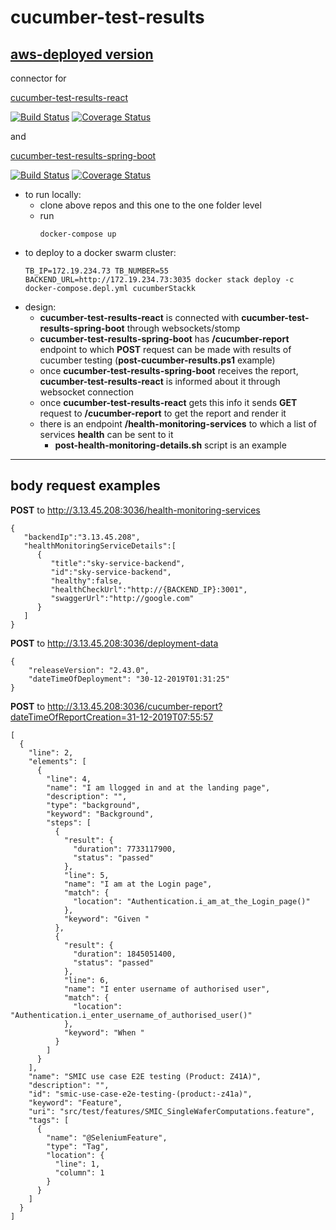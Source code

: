 # cucumber-test-results

[aws-deployed version](http://3.13.45.208:3035/)
---

connector for 

[cucumber-test-results-react](https://github.com/ArtemAlagizov/cucumber-test-results-react)

[![Build Status](https://travis-ci.org/ArtemAlagizov/cucumber-test-results-react.svg?branch=master)](https://travis-ci.org/ArtemAlagizov/cucumber-test-results-react)
[![Coverage Status](https://img.shields.io/coveralls/github/ArtemAlagizov/cucumber-test-results-react.svg)](https://coveralls.io/github/ArtemAlagizov/cucumber-test-results-react?branch=master)

and 

[cucumber-test-results-spring-boot](https://github.com/ArtemAlagizov/cucumber-test-results-spring-boot)

[![Build Status](https://travis-ci.org/ArtemAlagizov/cucumber-test-results-spring-boot.svg?branch=master)](https://travis-ci.org/ArtemAlagizov/cucumber-test-results-spring-boot)
[![Coverage Status](https://img.shields.io/coveralls/github/ArtemAlagizov/cucumber-test-results-spring-boot.svg)](https://coveralls.io/github/ArtemAlagizov/cucumber-test-results-spring-boot?branch=master)

* to run locally:
   * clone above repos and this one to the one folder level
   * run
      ```
      docker-compose up
      ```
* to deploy to a docker swarm cluster:
  ```
  TB_IP=172.19.234.73 TB_NUMBER=55 BACKEND_URL=http://172.19.234.73:3035 docker stack deploy -c docker-compose.depl.yml cucumberStackk
  ```
* design:
  * **cucumber-test-results-react** is connected with **cucumber-test-results-spring-boot** through websockets/stomp
  * **cucumber-test-results-spring-boot** has **/cucumber-report** endpoint to which **POST** request can be made with results of cucumber testing (**post-cucumber-results.ps1** example)
  * once **cucumber-test-results-spring-boot** receives the report, **cucumber-test-results-react** is informed about it through websocket connection
  * once **cucumber-test-results-react** gets this info it sends **GET** request to **/cucumber-report** to get the report and render it
  * there is an endpoint **/health-monitoring-services** to which a list of services **health** can be sent to it
    * **post-health-monitoring-details.sh** script is an example

---
  body request examples
---
**POST** to http://3.13.45.208:3036/health-monitoring-services
```
{
   "backendIp":"3.13.45.208",
   "healthMonitoringServiceDetails":[
      {
         "title":"sky-service-backend",
         "id":"sky-service-backend",
         "healthy":false,
         "healthCheckUrl":"http://{BACKEND_IP}:3001",
         "swaggerUrl":"http://google.com"
      }
   ]
}
```
**POST** to http://3.13.45.208:3036/deployment-data
```
{
	"releaseVersion": "2.43.0",
	"dateTimeOfDeployment": "30-12-2019T01:31:25"
}
```
**POST** to http://3.13.45.208:3036/cucumber-report?dateTimeOfReportCreation=31-12-2019T07:55:57
```
[
  {
    "line": 2,
    "elements": [
      {
        "line": 4,
        "name": "I am llogged in and at the landing page",
        "description": "",
        "type": "background",
        "keyword": "Background",
        "steps": [
          {
            "result": {
              "duration": 7733117900,
              "status": "passed"
            },
            "line": 5,
            "name": "I am at the Login page",
            "match": {
              "location": "Authentication.i_am_at_the_Login_page()"
            },
            "keyword": "Given "
          },
          {
            "result": {
              "duration": 1845051400,
              "status": "passed"
            },
            "line": 6,
            "name": "I enter username of authorised user",
            "match": {
              "location": "Authentication.i_enter_username_of_authorised_user()"
            },
            "keyword": "When "
          }
        ]
      }
    ],
    "name": "SMIC use case E2E testing (Product: Z41A)",
    "description": "",
    "id": "smic-use-case-e2e-testing-(product:-z41a)",
    "keyword": "Feature",
    "uri": "src/test/features/SMIC_SingleWaferComputations.feature",
    "tags": [
      {
        "name": "@SeleniumFeature",
        "type": "Tag",
        "location": {
          "line": 1,
          "column": 1
        }
      }
    ]
  }
]
```
